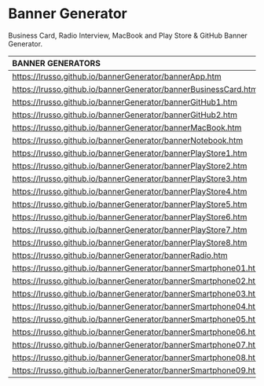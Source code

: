 # Banner Generator

Business Card, Radio Interview, MacBook and Play Store & GitHub Banner Generator.

| BANNER GENERATORS | 
| :------------ |
| https://lrusso.github.io/bannerGenerator/bannerApp.htm |
| https://lrusso.github.io/bannerGenerator/bannerBusinessCard.htm |
| https://lrusso.github.io/bannerGenerator/bannerGitHub1.htm |
| https://lrusso.github.io/bannerGenerator/bannerGitHub2.htm |
| https://lrusso.github.io/bannerGenerator/bannerMacBook.htm |
| https://lrusso.github.io/bannerGenerator/bannerNotebook.htm |
| https://lrusso.github.io/bannerGenerator/bannerPlayStore1.htm |
| https://lrusso.github.io/bannerGenerator/bannerPlayStore2.htm |
| https://lrusso.github.io/bannerGenerator/bannerPlayStore3.htm |
| https://lrusso.github.io/bannerGenerator/bannerPlayStore4.htm |
| https://lrusso.github.io/bannerGenerator/bannerPlayStore5.htm |
| https://lrusso.github.io/bannerGenerator/bannerPlayStore6.htm |
| https://lrusso.github.io/bannerGenerator/bannerPlayStore7.htm |
| https://lrusso.github.io/bannerGenerator/bannerPlayStore8.htm |
| https://lrusso.github.io/bannerGenerator/bannerRadio.htm |
| https://lrusso.github.io/bannerGenerator/bannerSmartphone01.htm |
| https://lrusso.github.io/bannerGenerator/bannerSmartphone02.htm |
| https://lrusso.github.io/bannerGenerator/bannerSmartphone03.htm |
| https://lrusso.github.io/bannerGenerator/bannerSmartphone04.htm |
| https://lrusso.github.io/bannerGenerator/bannerSmartphone05.htm |
| https://lrusso.github.io/bannerGenerator/bannerSmartphone06.htm |
| https://lrusso.github.io/bannerGenerator/bannerSmartphone07.htm |
| https://lrusso.github.io/bannerGenerator/bannerSmartphone08.htm |
| https://lrusso.github.io/bannerGenerator/bannerSmartphone09.htm |
